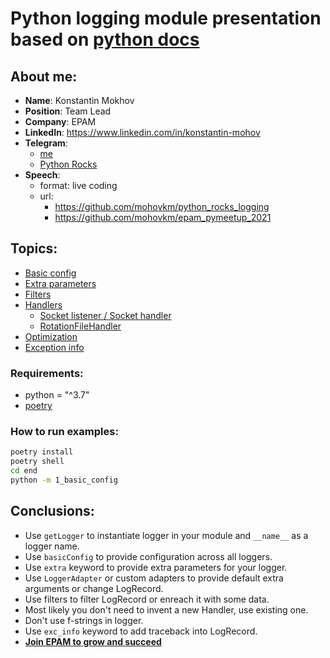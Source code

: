 # Python logging module presentation based on [python docs](https://docs.python.org/3/library/logging.html)

## About me:
- **Name**: Konstantin Mokhov
- **Position**: Team Lead
- **Company**: EPAM
- **LinkedIn**: <https://www.linkedin.com/in/konstantin-mohov>
- **Telegram**: 
    - [me](https://t.me/mohovkm)
    - [Python Rocks](https://t.me/python_rocks)
- **Speech**:
    - format: live coding
    - url: 
        - <https://github.com/mohovkm/python_rocks_logging>
        - <https://github.com/mohovkm/epam_pymeetup_2021>

## Topics:
- [Basic config](https://docs.python.org/3/library/logging.html#logging.basicConfig)
- [Extra parameters](https://docs.python.org/3/howto/logging-cookbook.html#using-loggeradapters-to-impart-contextual-information)
- [Filters](https://docs.python.org/3/library/logging.html#filter)
- [Handlers](https://docs.python.org/3/howto/logging-cookbook.html#multiple-handlers-and-formatters)
  - [Socket listener / Socket handler](https://docs.python.org/3/howto/logging-cookbook.html#network-logging)
  - [RotationFileHandler](https://docs.python.org/3/library/logging.handlers.html#logging.handlers.RotatingFileHandler)
- [Optimization](https://docs.python.org/3/howto/logging.html#optimization)
- [Exception info](https://docs.python.org/3/library/logging.html#logging.Logger.debug)

### Requirements:
- python = "^3.7"
- [poetry](https://python-poetry.org/)

### How to run examples:
```bash
poetry install
poetry shell
cd end
python -m 1_basic_config
```

## Conclusions:
- Use `getLogger` to instantiate logger in your module and `__name__` as a logger name.
- Use `basicConfig` to provide configuration across all loggers.
- Use `extra` keyword to provide extra parameters for your logger.
- Use `LoggerAdapter` or custom adapters to provide default extra arguments or change LogRecord.
- Use filters to filter LogRecord or enreach it with some data.
- Most likely you don't need to invent a new Handler, use existing one.
- Don't use f-strings in logger.
- Use `exc_info` keyword to add traceback into LogRecord.
- [**Join EPAM to grow and succeed**](https://www.epam.com/careers)


